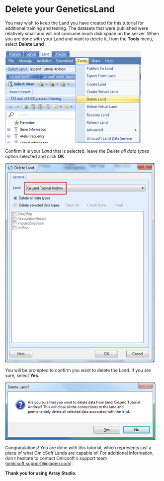 # Delete your GeneticsLand

You may wish to keep the Land you have created for this tutorial for additional training and testing. The datasets that were published were relatively small and will not consume much disk space on the server. When you are done with your Land and want to delete it, from the **Tools** menu, select **Delete Land**

![image99_png](images/image99.png)

Confirm it is your *Land* that is selected, leave the *Delete all data types* option selected and click **OK**.

![image100_png](images/image100.png)

You will be prompted to confirm you want to delete the Land. If you are sure, select **Yes**.

![image101_png](images/image101.png)

Congratulations! You are done with this tutorial, which represents just a piece of what OmicSoft Lands are capable of.
For additional information, don t hesitate to contact Omicsoft s support team (omicsoft.support@qiagen.com).

**Thank you for using Array Studio.**
